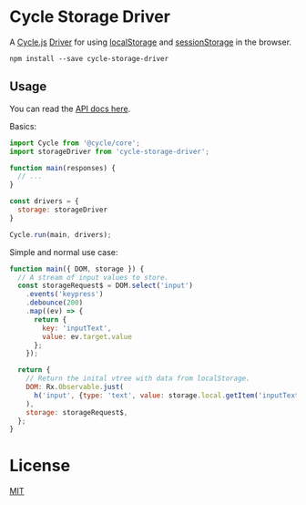 # Cycle Storage Driver

A [Cycle.js](http://cycle.js.org) [Driver](http://cycle.js.org/drivers.html) for using
[localStorage](https://developer.mozilla.org/en-US/docs/Web/API/Window/localStorage) and
[sessionStorage](https://developer.mozilla.org/en-US/docs/Web/API/Window/sessionStorage)
 in the browser.

```
npm install --save cycle-storage-driver
```

## Usage

You can read the [API docs here](https://github.com/kahlil/cycle-storage-driver/blob/master/docs/api.md).

Basics:

```js
import Cycle from '@cycle/core';
import storageDriver from 'cycle-storage-driver';

function main(responses) {
  // ...
}

const drivers = {
  storage: storageDriver
}

Cycle.run(main, drivers);
```

Simple and normal use case:

```js
function main({ DOM, storage }) {
  // A stream of input values to store.
  const storageRequest$ = DOM.select('input')
    .events('keypress')
    .debounce(200)
    .map((ev) => {
      return {
        key: 'inputText',
        value: ev.target.value
      };
    });

  return {
    // Return the inital vtree with data from localStorage.
    DOM: Rx.Observable.just(
      h('input', {type: 'text', value: storage.local.getItem('inputText')})
    ),
    storage: storageRequest$,
  };
}
```

# License

[MIT](https://github.com/kahlil/cycle-storage-driver/blob/master/LICENSE)
